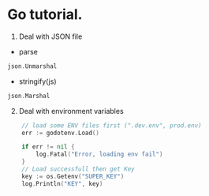 # Go tutorial.

1. Deal with JSON file

- parse

```go
json.Unmarshal
```

- stringify(js)

```go
json.Marshal
```

2. Deal with environment variables

```go
    // load some ENV files first (".dev.env", prod.env)
	err := godotenv.Load()

	if err != nil {
		log.Fatal("Error, loading env fail")
	}
	// Load successfull then get Key
	key := os.Getenv("SUPER_KEY")
	log.Println("KEY", key)
```
